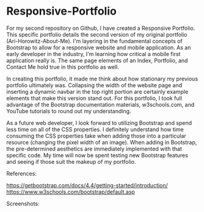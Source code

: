 # Responsive-Portfolio

For my second repository on Github, I have created a Responsive Portfolio.  This specific portfolio details the second version of my original portfolio (Ari-Horowitz-About-Me).  I'm layering in the fundamental concepts of Bootstrap to allow for a responsive website and mobile application.  As an early developer in the industry, I'm learning how critical a mobile first application really is.  The same page elements of an Index, Portfolio, and Contact Me hold true in this portfolio as well.

In creating this portfolio, it made me think about how stationary my previous portfolio ultimately was.  Collapsing the width of the website page and inserting a dynamic navbar in the top right portion are certainly example elements that make this version stand out.  For this portfolio, I took full advantage of the Bootstrap documentation materials, w3schools.com, and YouTube tutorials to round out my understanding.

As a future web developer, I look forward to utilizing Bootstrap and spend less time on all of the CSS properties.  I definitely understand how time consuming the CSS properties take when adding those into a particular resource (changing the pixel width of an image).  When adding in Bootstrap, the pre-determined aesthetics are immediately implemented with that specific code.  My time will now be spent testing new Bootstrap features and seeing if those suit the makeup of my portfolio.

References:

https://getbootstrap.com/docs/4.4/getting-started/introduction/
https://www.w3schools.com/bootstrap/default.asp

Screenshots:
